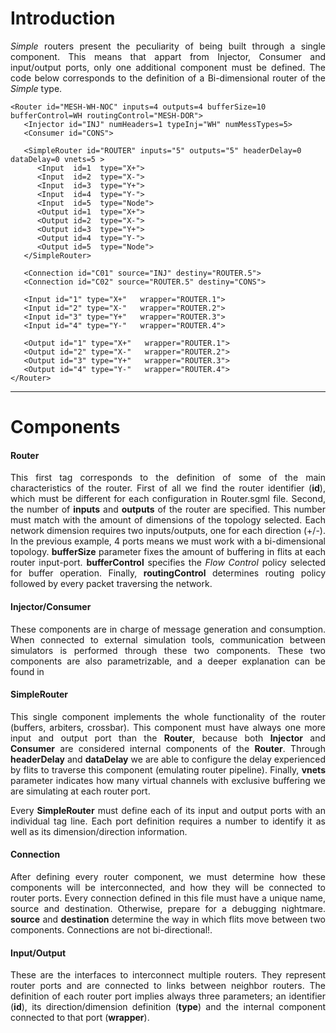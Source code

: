 # Introduction #
<p align='justify'>
<i>Simple</i> routers present the peculiarity of being built through a single component. This means that appart from Injector, Consumer and input/output ports, only one additional component must be defined. The code below corresponds to the definition of a Bi-dimensional router of the <i>Simple</i> type.<br>
</p>

```
<Router id="MESH-WH-NOC" inputs=4 outputs=4 bufferSize=10 bufferControl=WH routingControl="MESH-DOR">
   <Injector id="INJ" numHeaders=1 typeInj="WH" numMessTypes=5>
   <Consumer id="CONS">
   
   <SimpleRouter id="ROUTER" inputs="5" outputs="5" headerDelay=0 dataDelay=0 vnets=5 >
      <Input  id=1  type="X+">
      <Input  id=2  type="X-">
      <Input  id=3  type="Y+">
      <Input  id=4  type="Y-">
      <Input  id=5  type="Node">
      <Output id=1  type="X+">
      <Output id=2  type="X-">
      <Output id=3  type="Y+">
      <Output id=4  type="Y-">
      <Output id=5  type="Node">
   </SimpleRouter>
   
   <Connection id="C01" source="INJ" destiny="ROUTER.5">
   <Connection id="C02" source="ROUTER.5" destiny="CONS">

   <Input id="1" type="X+"   wrapper="ROUTER.1">
   <Input id="2" type="X-"   wrapper="ROUTER.2">
   <Input id="3" type="Y+"   wrapper="ROUTER.3">
   <Input id="4" type="Y-"   wrapper="ROUTER.4">

   <Output id="1" type="X+"   wrapper="ROUTER.1">
   <Output id="2" type="X-"   wrapper="ROUTER.2">
   <Output id="3" type="Y+"   wrapper="ROUTER.3">
   <Output id="4" type="Y-"   wrapper="ROUTER.4">
</Router>
```




---

# Components #

#### Router ####
<p align='justify'>
This first tag corresponds to the definition of some of the main characteristics of the router. First of all we find  the router identifier (<b>id</b>), which must be different for each configuration in Router.sgml file. Second, the number of <b>inputs</b> and <b>outputs</b> of the router are specified. This number must match with the amount of dimensions of the topology selected. Each network dimension requires two inputs/outputs, one for each direction (+/-). In the previous example, 4 ports means we must work with a bi-dimensional topology. <b>bufferSize</b> parameter fixes the amount of buffering in flits at each router input-port. <b>bufferControl</b> specifies the <i>Flow Control</i> policy selected for buffer operation. Finally, <b>routingControl</b> determines routing policy followed by every packet traversing the network.<br>
</p>

#### Injector/Consumer ####
<p align='justify'>
These components are in charge of message generation and consumption. When connected to external simulation tools, communication between simulators is performed through these two components. These two components are also parametrizable, and a deeper explanation can be found in<br>
</p>

#### SimpleRouter ####
<p align='justify'>
This single component implements the whole functionality of the router (buffers, arbiters, crossbar). This component must have always one more input and output port than the <b>Router</b>, because both <b>Injector</b> and <b>Consumer</b> are considered internal components of the <b>Router</b>. Through <b>headerDelay</b> and <b>dataDelay</b> we are able to configure the delay experienced by flits to traverse this component (emulating router pipeline). Finally, <b>vnets</b> parameter indicates how many virtual channels with exclusive buffering we are simulating at each router port.<br>
</p>
<p align='justify'>
Every <b>SimpleRouter</b> must define each of its input and output ports with an individual tag line. Each port definition requires a number to identify it as well as its dimension/direction information.<br>
</p>

#### Connection ####
<p align='justify'>
After defining every router component, we must determine how these components will be interconnected, and how they will be connected to router ports. Every connection defined in this file must have a unique name, source and destination. Otherwise, prepare for a debugging nightmare. <b>source</b> and <b>destination</b> determine the way in which flits move between two components. Connections are not bi-directional!.<br>
</p>

#### Input/Output ####
<p align='justify'>
These are the interfaces to interconnect multiple routers. They represent router ports and are connected to links between neighbor routers. The definition of each router port implies always three parameters; an identifier (<b>id</b>), its direction/dimension definition (<b>type</b>) and the internal component connected to that port (<b>wrapper</b>).<br>
</p>
